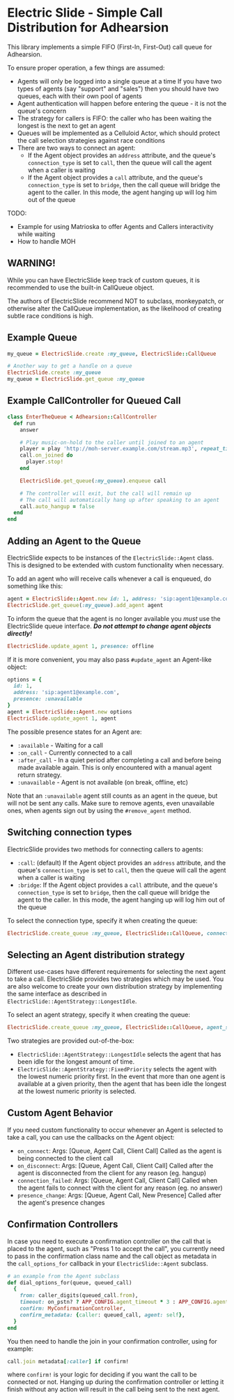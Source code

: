 Electric Slide - Simple Call Distribution for Adhearsion
====================================================================

This library implements a simple FIFO (First-In, First-Out) call queue for Adhearsion.

To ensure proper operation, a few things are assumed:

* Agents will only be logged into a single queue at a time
    If you have two types of agents (say "support" and "sales") then you should have two queues, each with their own pool of agents
* Agent authentication will happen before entering the queue - it is not the queue's concern
* The strategy for callers is FIFO: the caller who has been waiting the longest is the next to get an agent
* Queues will be implemented as a Celluloid Actor, which should protect the call selection strategies against race conditions
* There are two ways to connect an agent:
  - If the Agent object provides an `address` attribute, and the queue's `connection_type` is set to `call`, then the queue will call the agent when a caller is waiting
  - If the Agent object provides a `call` attribute, and the queue's `connection_type` is set to `bridge`, then the call queue will bridge the agent to the caller. In this mode, the agent hanging up will log him out of the queue

TODO:
* Example for using Matrioska to offer Agents and Callers interactivity while waiting
* How to handle MOH

## WARNING!

While you can have ElectricSlide keep track of custom queues, it is recommended to use the built-in CallQueue object.

The authors of ElectricSlide recommend NOT to subclass, monkeypatch, or otherwise alter the CallQueue implementation, as the likelihood of creating subtle race conditions is high.

Example Queue
-------------

```ruby
my_queue = ElectricSlide.create :my_queue, ElectricSlide::CallQueue

# Another way to get a handle on a queue
ElectricSlide.create :my_queue
my_queue = ElectricSlide.get_queue :my_queue
```


Example CallController for Queued Call
--------------------------------------

```ruby
class EnterTheQueue < Adhearsion::CallController
  def run
    answer

    # Play music-on-hold to the caller until joined to an agent
    player = play 'http://moh-server.example.com/stream.mp3', repeat_times: 0
    call.on_joined do
      player.stop!
    end

    ElectricSlide.get_queue(:my_queue).enqueue call

    # The controller will exit, but the call will remain up
    # The call will automatically hang up after speaking to an agent
    call.auto_hangup = false
  end
end
```


Adding an Agent to the Queue
----------------------------

ElectricSlide expects to be instances of the `ElectricSlide::Agent` class. This is designed to be extended with custom functionality when necessary.

To add an agent who will receive calls whenever a call is enqueued, do something like this:

```ruby
agent = ElectricSlide::Agent.new id: 1, address: 'sip:agent1@example.com', presence: :available
ElectricSlide.get_queue(:my_queue).add_agent agent
```

To inform the queue that the agent is no longer available you *must* use the ElectricSlide queue interface. **_Do not attempt to change agent objects directly!_**

```ruby
ElectricSlide.update_agent 1, presence: offline
```

If it is more convenient, you may also pass `#update_agent` an Agent-like object:

```ruby
options = {
  id: 1,
  address: 'sip:agent1@example.com',
  presence: :unavailable
}
agent = ElectricSlide::Agent.new options
ElectricSlide.update_agent 1, agent
```

The possible presence states for an Agent are:

* `:available` - Waiting for a call
* `:on_call` - Currently connected to a call
* `:after_call` - In a quiet period after completing a call and before being made available again. This is only encountered with a manual agent return strategy.
* `:unavailable` - Agent is not available (on break, offline, etc)

Note that an `:unavailable` agent still counts as an agent in the queue, but will not be sent any calls. Make sure to remove agents, even unavailable ones, when agents sign out by using the `#remove_agent` method.

Switching connection types
--------------------------

ElectricSlide provides two methods for connecting callers to agents:
- `:call`: (default) If the Agent object provides an `address` attribute, and the queue's `connection_type` is set to `call`, then the queue will call the agent when a caller is waiting
- `:bridge`: If the Agent object provides a `call` attribute, and the queue's `connection_type` is set to `bridge`, then the call queue will bridge the agent to the caller. In this mode, the agent hanging up will log him out of the queue

To select the connection type, specify it when creating the queue:

```ruby
ElectricSlide.create_queue :my_queue, ElectricSlide::CallQueue, connection_type: :bridge
```

Selecting an Agent distribution strategy
----------------------------------------

Different use-cases have different requirements for selecting the next agent to take a call.  ElectricSlide provides two strategies which may be used. You are also welcome to create your own distribution strategy by implementing the same interface as described in `ElectricSlide::AgentStrategy::LongestIdle`.

To select an agent strategy, specify it when creating the queue:

```ruby
ElectricSlide.create_queue :my_queue, ElectricSlide::CallQueue, agent_strategy: ElectricSlide::AgentStrategy::LongestIdle
```

Two strategies are provided out-of-the-box:

* `ElectricSlide::AgentStrategy::LongestIdle` selects the agent that has been idle for the longest amount of time.
* `ElectricSlide::AgentStrategy::FixedPriority` selects the agent with the lowest numeric priority first.  In the event that more than one agent is available at a given priority, then the agent that has been idle the longest at the lowest numeric priority is selected.

Custom Agent Behavior
----------------------------

If you need custom functionality to occur whenever an Agent is selected to take a call, you can use the callbacks on the Agent object:

* `on_connect`: Args: [Queue, Agent Call, Client Call] Called as the agent is being connected to the client call
* `on_disconnect`: Args: [Queue, Agent Call, Client Call] Called after the agent is disconnected from the client for any reason (eg. hangup)
* `connection_failed`: Args: [Queue, Agent Call, Client Call] Called when the agent fails to connect with the client for any reason (eg. no answer)
* `presence_change`: Args: [Queue, Agent Call, New Presence] Called after the agent's presence changes

Confirmation Controllers
------------------------

In case you need to execute a confirmation controller on the call that is placed to the agent, such as "Press 1 to accept the call", you currently need to pass in the confirmation class name and the call object as metadata in the `call_options_for` callback in your `ElectricSlide::Agent` subclass.

```ruby
# an example from the Agent subclass
def dial_options_for(queue, queued_call)
  {
    from: caller_digits(queued_call.from),
    timeout: on_pstn? ? APP_CONFIG.agent_timeout * 3 : APP_CONFIG.agent_timeout,
    confirm: MyConfirmationController,
    confirm_metadata: {caller: queued_call, agent: self},
  }
end
```

You then need to handle the join in your confirmation controller, using for example:

```ruby
call.join metadata[:caller] if confirm!
```

where `confirm!` is your logic for deciding if you want the call to be connected or not. Hanging up during the confirmation controller or letting it finish without any action will result in the call being sent to the next agent.
